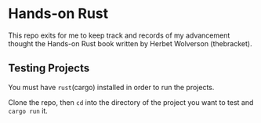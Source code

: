 # Hands-on Rust
This repo exits for me to keep track and records of my advancement thought the Hands-on Rust book written by Herbet Wolverson (thebracket).

## Testing Projects
You must have `rust`(cargo) installed in order to run the projects.

Clone the repo, then `cd` into the directory of the project you want to test and `cargo run` it.
